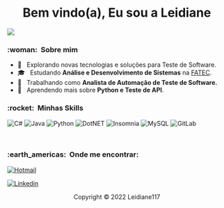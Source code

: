 
<h1 align="center">Bem vindo(a), Eu sou a Leidiane</h1>


![](https://komarev.com/ghpvc/?username=Leidiane117&color=006bed)

<h3> :woman: &nbsp;Sobre mim </h3>

- 🤔 &nbsp; Explorando novas tecnologias e soluções para Teste de Software.
- 🎓 &nbsp; Estudando **Análise e Desenvolvimento de Sistemas** na <a href="http://fateczonasul.edu.br/">FATEC</a>.
- 💼 &nbsp; Trabalhando como **Analista de Automação de Teste de Software.** 
- 🌱 &nbsp; Aprendendo mais sobre **Python e Teste de API**.

<h3> :rocket: &nbsp;Minhas Skills </h3>
  
  ![C#](https://img.shields.io/badge/C%23-239120?style=for-the-badge&logo=c-sharp&logoColor=white)
  ![Java](https://img.shields.io/badge/Java-ED8B00?style=for-the-badge&logo=java&logoColor=white)
  ![Python](https://img.shields.io/badge/Python-14354C?style=for-the-badge&logo=python&logoColor=white)
  ![DotNET](https://img.shields.io/badge/.NET-5C2D91?style=for-the-badge&logo=.net&logoColor=white)
  ![Insomnia](https://img.shields.io/badge/Insomnia-5849be?style=for-the-badge&logo=Insomnia&logoColor=white)
  ![MySQL](https://img.shields.io/badge/MySQL-005C84?style=for-the-badge&logo=mysql&logoColor=white)
  ![GitLab](https://img.shields.io/badge/GitLab-330F63?style=for-the-badge&logo=gitlab&logoColor=white)
  

<br/>
  

<h3> :earth_americas: &nbsp;Onde me encontrar: </h3> 


[![Hotmail](https://img.shields.io/badge/leidiane@hotmail.com-0078D4?style=for-the-badge&logo=microsoft-outlook&logoColor=white&link=mailto:leidiane5499@hotmail.com)](mailto:leidiane5499@hotmail.com)

[![Linkedin](https://img.shields.io/badge/Leidiane-0077B5?style=for-the-badge&logo=linkedin&logoColor=white)](https://www.linkedin.com/in/leidiane-soares-22076646/)

<p align="center">Copyright © 2022 Leidiane117</p>


